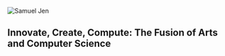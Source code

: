![Samuel Jen](https://github.com/SSSam/SSSam/assets/72668861/e63cfe7b-84e4-4b56-9ba9-d6bda6a8c726)

## Innovate, Create, Compute: The Fusion of Arts and Computer Science  



<!--
**SSSam/SSSam** is a ✨ _special_ ✨ repository because its `README.md` (this file) appears on your GitHub profile.

Here are some ideas to get you started:

- 🔭 I’m currently working on ...
- 🌱 I’m currently learning ...
- 👯 I’m looking to collaborate on ...
- 🤔 I’m looking for help with ...
- 💬 Ask me about ...
- 📫 How to reach me: ...
- 😄 Pronouns: ...
- ⚡ Fun fact: ...
-->
